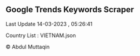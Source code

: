 

## Google Trends Keywords Scraper 
 
Last Update 14-03-2023 , 05:26:41

Country List :
VIETNAM.json



© Abdul Muttaqin 
